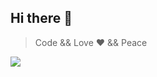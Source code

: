 ## Hi there 👋

> Code && Love ❤ && Peace

<img src="https://github.com/Gh0xE9/.github/blob/main/profile/public.png?raw=true" align="center">